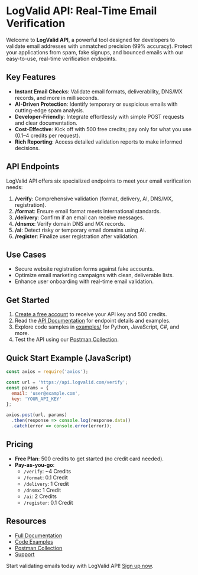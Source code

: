 # LogValid API: Real-Time Email Verification

Welcome to **LogValid API**, a powerful tool designed for developers to validate email addresses with unmatched precision (99% accuracy). Protect your applications from spam, fake signups, and bounced emails with our easy-to-use, real-time verification endpoints.

## Key Features
- **Instant Email Checks**: Validate email formats, deliverability, DNS/MX records, and more in milliseconds.
- **AI-Driven Protection**: Identify temporary or suspicious emails with cutting-edge spam analysis.
- **Developer-Friendly**: Integrate effortlessly with simple POST requests and clear documentation.
- **Cost-Effective**: Kick off with 500 free credits; pay only for what you use (0.1–4 credits per request).
- **Rich Reporting**: Access detailed validation reports to make informed decisions.

## API Endpoints
LogValid API offers six specialized endpoints to meet your email verification needs:
1. **/verify**: Comprehensive validation (format, delivery, AI, DNS/MX, registration).
2. **/format**: Ensure email format meets international standards.
3. **/delivery**: Confirm if an email can receive messages.
4. **/dnsmx**: Verify domain DNS and MX records.
5. **/ai**: Detect risky or temporary email domains using AI.
6. **/register**: Finalize user registration after validation.

## Use Cases
- Secure website registration forms against fake accounts.
- Optimize email marketing campaigns with clean, deliverable lists.
- Enhance user onboarding with real-time email validation.

## Get Started
1. [Create a free account](https://logvalid.com) to receive your API key and 500 credits.
2. Read the [API Documentation](docs/api.md) for endpoint details and examples.
3. Explore code samples in [examples/](examples/) for Python, JavaScript, C#, and more.
4. Test the API using our [Postman Collection](YOUR_POSTMAN_COLLECTION_URL).

## Quick Start Example (JavaScript)
```javascript
const axios = require('axios');

const url = 'https://api.logvalid.com/verify';
const params = {
  email: 'user@example.com',
  key: 'YOUR_API_KEY'
};

axios.post(url, params)
  .then(response => console.log(response.data))
  .catch(error => console.error(error));
```

## Pricing
- **Free Plan**: 500 credits to get started (no credit card needed).
- **Pay-as-you-go**:
  - `/verify`: ~4 Credits
  - `/format`: 0.1 Credit
  - `/delivery`: 1 Credit
  - `/dnsmx`: 1 Credit
  - `/ai`: 2 Credits
  - `/register`: 0.1 Credit

## Resources
- [Full Documentation](docs/api.md)
- [Code Examples](examples/)
- [Postman Collection](https://www.postman.com/hashemdev/logvalid/collection/z1rhdij/logvalid-email-verification-api?action=share&creator=16638588)
- [Support](https://logvalid.com/contact)

Start validating emails today with LogValid API! [Sign up now](https://logvalid.com).
